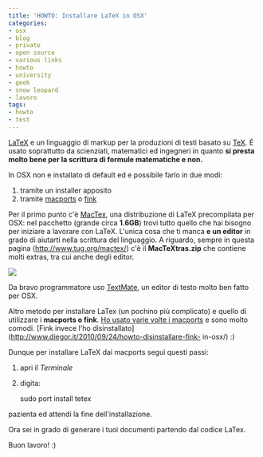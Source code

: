 ```yaml
---
title: 'HOWTO: Installare LaTeX in OSX'
categories:
- osx
- blog
- private
- open source
- various links
- howto
- university
- geek
- snow leopard
- lavoro
tags:
- howto
- test
---
```

[LaTeX](http://www.latex-project.org/) e un linguaggio di markup per la
produzioni di testi basato su [TeX](http://en.wikipedia.org/wiki/TeX). É usato
soprattutto da scienziati, matematici ed ingegneri in quanto **si presta molto
bene per la scrittura di formule matematiche e non.**

In OSX non e installato di default ed e possibile farlo in due modi:

  1. tramite un installer apposito
  2. tramite [macports](http://www.macports.org/) o [fink](http://www.finkproject.org/)
  

  
Per il primo punto c'è [MacTex](http://www.tug.org/mactex/), una distribuzione
di LaTeX precompilata per OSX: nel pacchetto (grande circa **1.6GB**) trovi
tutto quello che hai bisogno per iniziare a lavorare con LaTeX. L'unica cosa
che ti manca **e un editor** in grado di aiutarti nella scrittura del
linguaggio. A riguardo, sempre in questa pagina (<http://www.tug.org/mactex/>)
c'è il **MacTeXtras.zip** che contiene molti extras, tra cui anche degli
editor.

![]({{site.url}}/images/latex.png)

  
Da bravo programmatore uso [TextMate](http://macromates.com/), un editor di
testo molto ben fatto per OSX.

Altro metodo per installare LaTex (un pochino più complicato) e quello di
utilizzare i **macports o fink**. [Ho usato varie volte i
macports](http://www.diegor.it/?s=macports) e sono molto comodi. [Fink invece
l'ho disinstallato](http://www.diegor.it/2010/09/24/howto-disinstallare-fink-
in-osx/) :)

Dunque per installare LaTeX dai macports segui questi passi:

  1. apri il _Terminale_
  2. digita: 
    
        sudo port install tetex

  
pazienta ed attendi la fine dell'installazione.

  

  
Ora sei in grado di generare i tuoi documenti partendo dal codice LaTex.

Buon lavoro! :)

  

